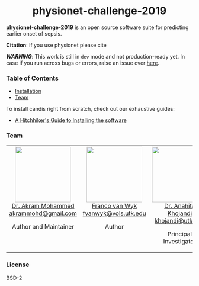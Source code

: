 <h1 align="center">
	physionet-challenge-2019
</h1>

**physionet-challenge-2019** is an open source software suite for predicting earlier onset of sepsis.

**Citation**: If you use physionet please cite

***WARNING***: This work is still in `dev` mode and not production-ready yet. In case if you run across bugs or errors, raise an issue over [here](https://github.com/akram-mohammed/physionet-challenge-2019/issues).

### Table of Contents
* [Installation](#installation)
* [Team](#team)


To install candis right from scratch, check out our exhaustive guides:
* [A Hitchhiker's Guide to Installing the software](https://github.com/HelikarLab/physionet-challenge-2019/wiki/A-Hitchhiker's-Guide-to-Installing-the-software)

### Team
<table align="center">
  <tbody>
    <tr>
		<td align="center" valign="top">
			<img height="150" src="https://github.com/akram-mohammed.png?s=150">
			<br>
			<a href="https://github.com/akram-mohammed">Dr. Akram Mohammed</a>
			<br>
			<a href="mailto:akrammohd@gmail.com">akrammohd@gmail.com</a>
			<br>
			<p>Author and Maintainer</p>
		</td>
		<td align="center" valign="top">
			<img height="150" src="https://github.com/akram-mohammed.pn?s=150">
			<br>
			<a href="https://github.com/akram-mohammed">Franco van Wyk</a>
			<br>
			<a href="mailto:fvanwyk@vols.utk.edu">fvanwyk@vols.utk.edu</a>
			<br>
			<p>Author</p>
		</td>
	        <td align="center" valign="top">
			<img height="150" src="https://github.com/akram-mohammed.pn?s=150">
			<br>
			<a href="https://github.com/akram-mohammed">Dr. Anahita Khojandi</a>
			<br>
			<a href="mailto:khojandi@utk.edu">khojandi@utk.edu</a>
			<br>
			<p>Principal Investigator</p>
		</td>
	 		<td align="center" valign="top">
			<img height="150" src="https://github.com/akram-mohammed.pn?s=150">
			<br>
			<a href="https://github.com/akram-mohammed">Dr. Rishiksan Kamaleswaran</a>
			<br>
			<a href="mailto:rkamales@uthsc.edu">rkamales@uthsc.edu</a>
			<br>
			<p>Principal Investigator</p>
		</td>
     </tr>
  </tbody>
</table>

### License
BSD-2
